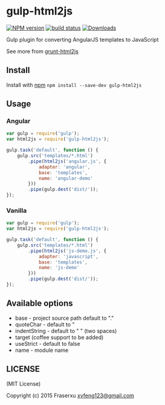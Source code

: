 gulp-html2js
============

[![NPM version][npm-image]][npm-url]
[![build status][travis-image]][travis-url]
[![Downloads][downloads-image]][downloads-url]

Gulp plugin for converting AngularJS templates to JavaScript

See more from [grunt-html2js](https://github.com/karlgoldstein/grunt-html2js)


## Install
Install with [npm](https://npmjs.org/package/gulp-html2js)
`npm install --save-dev gulp-html2js`

## Usage

### Angular

```javascript
var gulp = require('gulp');
var html2js = require('gulp-html2js');

gulp.task('default', function () {
    gulp.src('templates/*.html')
        .pipe(html2js('angular.js', {
            adapter: 'angular',
            base: 'templates',
            name: 'angular-demo'
        }))
        .pipe(gulp.dest('dist/'));
});
```

### Vanilla

```javascript
var gulp = require('gulp');
var html2js = require('gulp-html2js');

gulp.task('default', function () {
    gulp.src('templates/*.html')
        .pipe(html2js('js-demo.js', {
            adapter: 'javascript',
            base: 'templates',
            name: 'js-demo'
        }))
        .pipe(gulp.dest('dist/'));
});
```

## Available options
* base - project source path default to "."
* quoteChar - default to "
* indentString - default to "  " (two spaces)
* target (coffee support to be added)
* useStrict - default to false
* name - module name

## LICENSE

(MIT License)

Copyright (c) 2015 Fraserxu <xvfeng123@gmail.com>

[npm-image]: https://img.shields.io/npm/v/gulp-html2js.svg?style=flat-square
[npm-url]: https://npmjs.org/package/gulp-html2js
[travis-image]: https://img.shields.io/travis/fraserxu/gulp-html2js/master.svg?style=flat-square
[travis-url]: https://travis-ci.org/fraserxu/gulp-html2js
[downloads-image]: http://img.shields.io/npm/dm/gulp-html2js.svg?style=flat-square
[downloads-url]: https://npmjs.org/package/gulp-html2js
